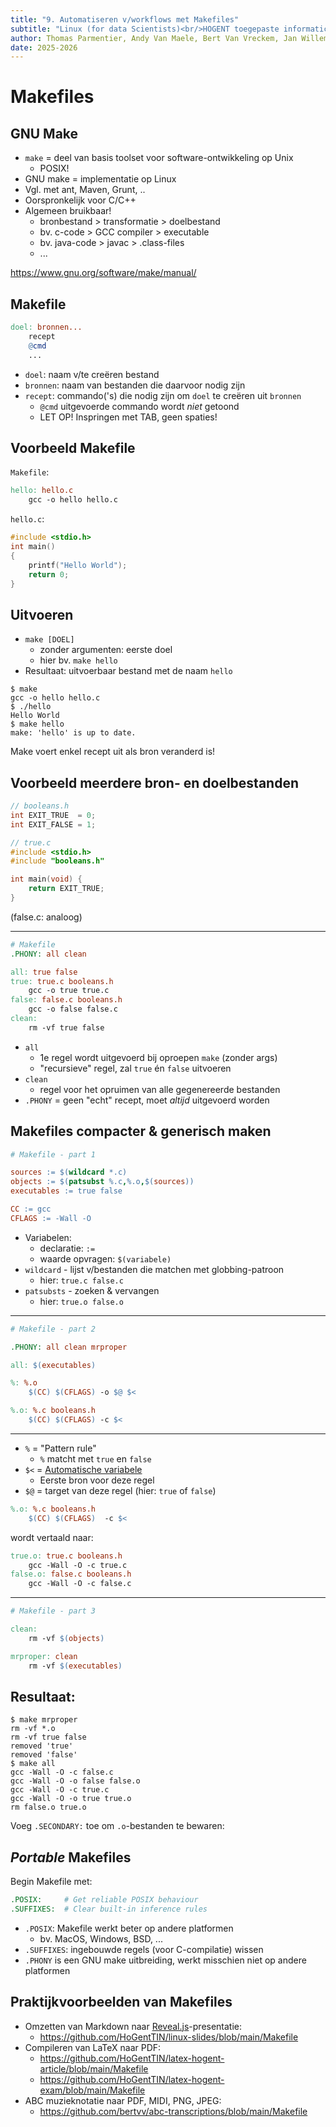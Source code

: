 ```yaml
---
title: "9. Automatiseren v/workflows met Makefiles"
subtitle: "Linux (for data Scientists)<br/>HOGENT toegepaste informatica"
author: Thomas Parmentier, Andy Van Maele, Bert Van Vreckem, Jan Willem
date: 2025-2026
---
```


# Makefiles

## GNU Make

- `make` = deel van basis toolset voor software-ontwikkeling op Unix
    - POSIX!
- GNU make = implementatie op Linux
- Vgl. met ant, Maven, Grunt, ..
- Oorspronkelijk voor C/C++
- Algemeen bruikbaar!
    - bronbestand > transformatie > doelbestand
    - bv. c-code > GCC compiler > executable
    - bv. java-code > javac > .class-files
    - ...

<https://www.gnu.org/software/make/manual/>

## Makefile

```Makefile
doel: bronnen...
    recept
    @cmd
    ...
```

- `doel`: naam v/te creëren bestand
- `bronnen`: naam van bestanden die daarvoor nodig zijn
- `recept`: commando('s) die nodig zijn om `doel` te creëren uit `bronnen`
    - `@cmd` uitgevoerde commando wordt *niet* getoond
    - LET OP! Inspringen met TAB, geen spaties!

## Voorbeeld Makefile

`Makefile`:

```Makefile
hello: hello.c
    gcc -o hello hello.c
```

`hello.c`:

```c
#include <stdio.h>
int main()
{
    printf("Hello World");
    return 0;
}
```

## Uitvoeren

- `make [DOEL]`
    - zonder argumenten: eerste doel
    - hier bv. `make hello`
- Resultaat: uitvoerbaar bestand met de naam `hello`

```console
$ make
gcc -o hello hello.c
$ ./hello
Hello World
$ make hello
make: 'hello' is up to date.
```

Make voert enkel recept uit als bron veranderd is!

## Voorbeeld meerdere bron- en doelbestanden

```c
// booleans.h
int EXIT_TRUE  = 0;
int EXIT_FALSE = 1;
```

```c
// true.c
#include <stdio.h>
#include "booleans.h"

int main(void) {
    return EXIT_TRUE;
}
```

(false.c: analoog)

---

```Makefile
# Makefile
.PHONY: all clean

all: true false
true: true.c booleans.h
    gcc -o true true.c
false: false.c booleans.h
    gcc -o false false.c
clean:
    rm -vf true false
```

- `all`
    - 1e regel wordt uitgevoerd bij oproepen `make` (zonder args)
    - "recursieve" regel, zal `true` én `false` uitvoeren
- `clean`
    - regel voor het opruimen van alle gegenereerde bestanden
- `.PHONY` = geen "echt" recept, moet *altijd* uitgevoerd worden

## Makefiles compacter & generisch maken

```Makefile
# Makefile - part 1

sources := $(wildcard *.c)
objects := $(patsubst %.c,%.o,$(sources))
executables := true false

CC := gcc
CFLAGS := -Wall -O
```

- Variabelen:
    - declaratie: `:=`
    - waarde opvragen: `$(variabele)`
- `wildcard` - lijst v/bestanden die matchen met globbing-patroon
    - hier: `true.c false.c`
- `patsubsts` - zoeken & vervangen
    - hier: `true.o false.o`

---

```Makefile
# Makefile - part 2

.PHONY: all clean mrproper

all: $(executables)

%: %.o
	$(CC) $(CFLAGS) -o $@ $<

%.o: %.c booleans.h
	$(CC) $(CFLAGS) -c $<
```

---

- `%` = "Pattern rule"
    - `%` matcht met `true` en `false`
- `$<` = [Automatische variabele](https://www.gnu.org/software/make/manual/html_node/Automatic-Variables.html)
    - Eerste bron voor deze regel
- `$@` = target van deze regel (hier: `true` of `false`)

```Makefile
%.o: %.c booleans.h
	$(CC) $(CFLAGS)  -c $<
```

wordt vertaald naar:

```Makefile
true.o: true.c booleans.h
	gcc -Wall -O -c true.c
false.o: false.c booleans.h
	gcc -Wall -O -c false.c
```

---

```Makefile
# Makefile - part 3

clean:
	rm -vf $(objects)

mrproper: clean
	rm -vf $(executables)
```

## Resultaat:

```console
$ make mrproper
rm -vf *.o
rm -vf true false
removed 'true'
removed 'false'
$ make all
gcc -Wall -O -c false.c
gcc -Wall -O -o false false.o
gcc -Wall -O -c true.c
gcc -Wall -O -o true true.o
rm false.o true.o
```

Voeg `.SECONDARY:` toe om `.o`-bestanden te bewaren:

## *Portable* Makefiles

Begin Makefile met:

```Makefile
.POSIX:     # Get reliable POSIX behaviour
.SUFFIXES:  # Clear built-in inference rules
```

- `.POSIX`: Makefile werkt beter op andere platformen
    - bv. MacOS, Windows, BSD, ...
- `.SUFFIXES`: ingebouwde regels (voor C-compilatie) wissen
- `.PHONY` is een GNU make uitbreiding, werkt misschien niet op andere platformen

## Praktijkvoorbeelden van Makefiles

- Omzetten van Markdown naar [Reveal.js](https://revealjs.com/)-presentatie:
    - <https://github.com/HoGentTIN/linux-slides/blob/main/Makefile>
- Compileren van LaTeX naar PDF:
    - <https://github.com/HoGentTIN/latex-hogent-article/blob/main/Makefile>
    - <https://github.com/HoGentTIN/latex-hogent-exam/blob/main/Makefile>
- ABC muzieknotatie naar PDF, MIDI, PNG, JPEG:
    - <https://github.com/bertvv/abc-transcriptions/blob/main/Makefile>

